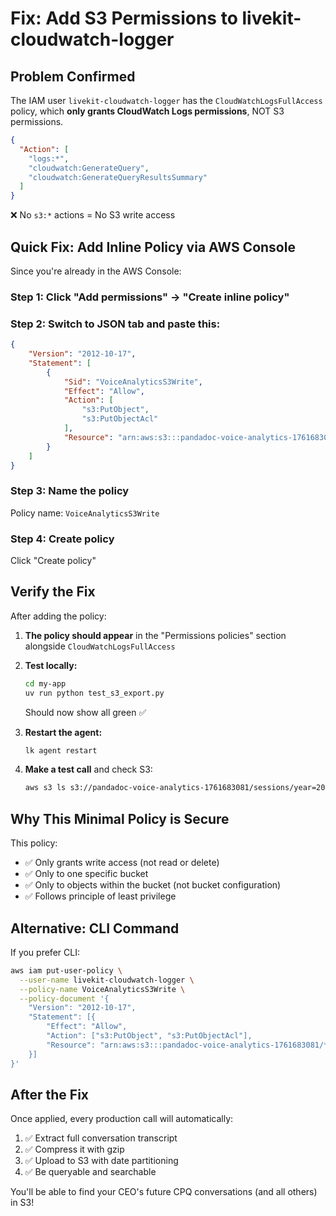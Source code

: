 # Fix: Add S3 Permissions to livekit-cloudwatch-logger

## Problem Confirmed

The IAM user `livekit-cloudwatch-logger` has the `CloudWatchLogsFullAccess` policy, which **only grants CloudWatch Logs permissions**, NOT S3 permissions.

```json
{
  "Action": [
    "logs:*",
    "cloudwatch:GenerateQuery",
    "cloudwatch:GenerateQueryResultsSummary"
  ]
}
```

❌ No `s3:*` actions = No S3 write access

## Quick Fix: Add Inline Policy via AWS Console

Since you're already in the AWS Console:

### Step 1: Click "Add permissions" → "Create inline policy"

### Step 2: Switch to JSON tab and paste this:

```json
{
    "Version": "2012-10-17",
    "Statement": [
        {
            "Sid": "VoiceAnalyticsS3Write",
            "Effect": "Allow",
            "Action": [
                "s3:PutObject",
                "s3:PutObjectAcl"
            ],
            "Resource": "arn:aws:s3:::pandadoc-voice-analytics-1761683081/*"
        }
    ]
}
```

### Step 3: Name the policy

Policy name: `VoiceAnalyticsS3Write`

### Step 4: Create policy

Click "Create policy"

## Verify the Fix

After adding the policy:

1. **The policy should appear** in the "Permissions policies" section alongside `CloudWatchLogsFullAccess`

2. **Test locally:**
   ```bash
   cd my-app
   uv run python test_s3_export.py
   ```
   Should now show all green ✅

3. **Restart the agent:**
   ```bash
   lk agent restart
   ```

4. **Make a test call** and check S3:
   ```bash
   aws s3 ls s3://pandadoc-voice-analytics-1761683081/sessions/year=2025/month=10/day=30/ --region us-west-1
   ```

## Why This Minimal Policy is Secure

This policy:
- ✅ Only grants write access (not read or delete)
- ✅ Only to one specific bucket
- ✅ Only to objects within the bucket (not bucket configuration)
- ✅ Follows principle of least privilege

## Alternative: CLI Command

If you prefer CLI:

```bash
aws iam put-user-policy \
  --user-name livekit-cloudwatch-logger \
  --policy-name VoiceAnalyticsS3Write \
  --policy-document '{
    "Version": "2012-10-17",
    "Statement": [{
        "Effect": "Allow",
        "Action": ["s3:PutObject", "s3:PutObjectAcl"],
        "Resource": "arn:aws:s3:::pandadoc-voice-analytics-1761683081/*"
    }]
}'
```

## After the Fix

Once applied, every production call will automatically:
1. ✅ Extract full conversation transcript
2. ✅ Compress it with gzip
3. ✅ Upload to S3 with date partitioning
4. ✅ Be queryable and searchable

You'll be able to find your CEO's future CPQ conversations (and all others) in S3!